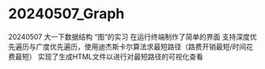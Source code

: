 # 20240507_Graph
20240507 大一下数据结构 “图”的实习
在运行终端制作了简单的界面
支持深度优先遍历与广度优先遍历，使用迪杰斯卡尔算法求最短路径（路费开销最短/时间花费最短）
实现了生成HTML文件以进行对最短路径的可视化查看
